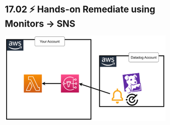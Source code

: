 # 17.02 ⚡ Hands-on Remediate using Monitors -> SNS

![](../imgs/a8d1d299276840efa260905499c3c9fa.png)

